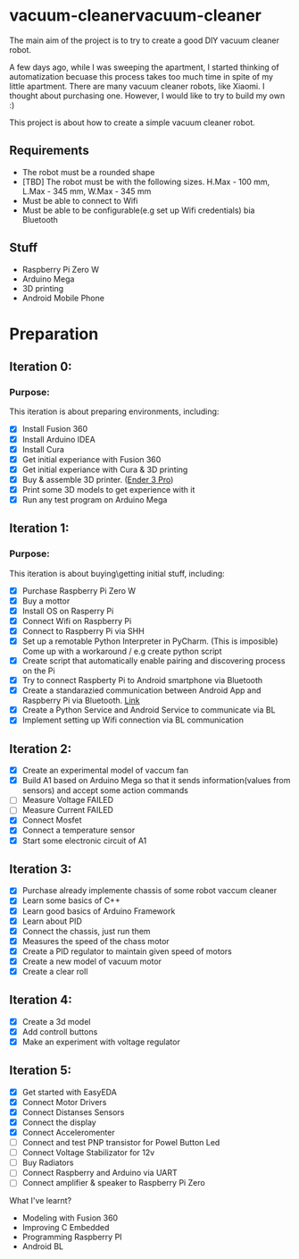 # vacuum-cleanervacuum-cleaner
The main aim of the project is to try to create a good DIY vacuum cleaner robot.

A few days ago, while I was sweeping the apartment, I started thinking of automatization becuase this process takes too much time in spite of my little apartment. There are many
vacuum cleaner robots, like Xiaomi. I thought about purchasing one. However, I would like to try to build my own :)

This project is about how to create a simple vacuum cleaner robot.

## Requirements
* The robot must be a rounded shape
* [TBD] The robot must be with the following sizes. H.Max - 100 mm, L.Max - 345 mm, W.Max - 345 mm
* Must be able to connect to Wifi
* Must be able to be configurable(e.g set up Wifi credentials) bia Bluetooth

## Stuff
* Raspberry Pi Zero W
* Arduino Mega
* 3D printing
* Android Mobile Phone

# Preparation
## Iteration 0:
### Purpose:
This iteration is about preparing environments, including:
- [X] Install Fusion 360
- [X] Install Arduino IDEA
- [X] Install Cura
- [X] Get initial experiance with Fusion 360
- [X] Get initial experiance with Cura & 3D printing
- [X] Buy & assemble 3D printer. ([Ender 3 Pro](https://www.creality3dofficial.com/products/creality-ender-3-pro-3d-printer))
- [X] Print some 3D models to get experience with it
- [X] Run any test program on Arduino Mega

## Iteration 1:
### Purpose:
This iteration is about buying\getting initial stuff, including:
- [X] Purchase Raspberry Pi Zero W
- [X] Buy a mottor
- [x] Install OS on Rasperry Pi
- [x] Connect Wifi on Raspberry Pi
- [x] Connect to Raspberry Pi via SHH
- [X] Set up a remotable Python Interpreter in PyCharm. (This is imposible) Come up with a workaround / e.g create python script
- [x] Create script that automatically enable pairing and discovering process on the Pi
- [x] Try to connect Raspberty Pi to Android smartphone via Bluetooth
- [x] Create a standarazied communication between Android App and Raspberry Pi via Bluetooth. [Link](https://github.com/AlieksieievYurii/vacuum-cleaner/blob/main/docs/bluetooth_communication.md)
- [x] Create a Python Service and Android Service to communicate via BL
- [x] Implement setting up Wifi connection via BL communication

## Iteration 2:
- [x] Create an experimental model of vaccum fan 
- [x] Build A1 based on Arduino Mega so that it sends information(values from sensors) and accept some action commands
- [ ] Measure Voltage FAILED
- [ ] Measure Current FAILED
- [x] Connect Mosfet
- [x] Connect a temperature sensor
- [x] Start some electronic circuit of A1

## Iteration 3:
- [x] Purchase already implemente chassis of some robot vaccum cleaner
- [x] Learn some basics of C++
- [x] Learn good basics of Arduino Framework
- [x] Learn about PID
- [x] Connect the chassis, just run them
- [x] Measures the speed of the chass motor
- [x] Create a PID regulator to maintain given speed of motors
- [x] Create a new model of vacuum motor
- [x] Create a clear roll

## Iteration 4:
- [x] Create a 3d model
- [x] Add controll buttons
- [x] Make an experiment with voltage regulator
## Iteration 5:
- [X] Get started with EasyEDA
- [X] Connect Motor Drivers
- [X] Connect Distanses Sensors
- [X] Connect the display
- [X] Connect Acceleromenter
- [ ] Connect and test PNP transistor for Powel Button Led
- [ ] Connect Voltage Stabilizator for 12v
- [ ] Buy Radiators
- [ ] Connect Raspberry and Arduino via UART
- [ ] Connect amplifier & speaker to Raspberry Pi Zero

What I've learnt?
- Modeling with Fusion 360
- Improving C Embedded
- Programming Raspberry PI
- Android BL
